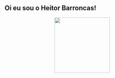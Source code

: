 ## Oi eu sou o Heitor Barroncas!
<div align="center">
  <a href="https://github.com/rafaballerini">
   <img height="180em" src="https://github-readme-stats.vercel.app/api/top-langs/?username=heitorbarroncas&layout=compact&langs_count=7&theme=dark"/>
</div>
